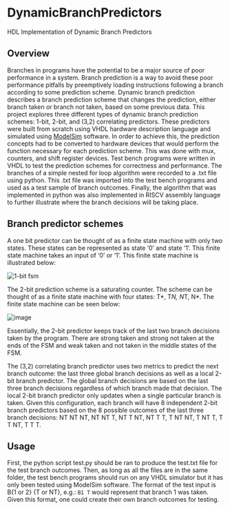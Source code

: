 # DynamicBranchPredictors
HDL Implementation of Dynamic Branch Predictors

## Overview
Branches in programs have the potential to be a major source of poor performance in a system. Branch prediction is a way to avoid these poor performance pitfalls by preemptively loading instructions following a branch according to some prediction scheme. Dynamic branch prediction describes a branch prediction scheme that changes the prediction, either branch taken or branch not taken, based on some previous data. This project explores three different types of dynamic branch prediction schemes: 1-bit, 2-bit, and (3,2) correlating predictors. These predictors were built from scratch using VHDL hardware description language and simulated using [ModelSim](https://eda.sw.siemens.com/en-US/ic/modelsim/) software. In order to achieve this, the prediction concepts had to be converted to hardware devices that would perform the function necessary for each prediction scheme. This was done with mux, counters, and shift register devices. Test bench programs were written in VHDL to test the prediction schemes for correctness and performance. The branches of a simple nested for loop algorithm were recorded to a .txt file using python.  This .txt file was imported into the test bench programs and used as a test sample of branch outcomes.  Finally, the algorithm that was implemented in python was also implemented in RISCV assembly language to further illustrate where the branch decisions will be taking place.  

## Branch predictor schemes
A one bit predictor can be thought of as a finite state machine with only two states. These states
can be represented as state ‘0’ and state ‘1’. This finite state machine takes an input of ‘0’ or ‘1’. This
finite state machine is illustrated below:

![1-bit fsm](https://user-images.githubusercontent.com/46805337/129281481-f95fda8c-747a-4ca1-81bf-5460c5ca0b90.png)


The 2-bit prediction scheme is a saturating counter. The scheme can be thought of as a finite
state machine with four states: T*, T*N, N*T, N*. The finite state machine can be seen below:

![image](https://user-images.githubusercontent.com/46805337/129281287-1e59ff04-92cd-4229-a6dd-1a529d24563f.png)

Essentially, the 2-bit predictor keeps track of the last two branch decisions taken by the program. There
are strong taken and strong not taken at the ends of the FSM and weak taken and not taken in the
middle states of the FSM.

The (3,2) correlating branch predictor uses two metrics to predict the next branch outcome: the
last three global branch decisions as well as a local 2-bit branch predictor. The global branch decisions
are based on the last three branch decisions regardless of which branch made that decision. The local
2-bit branch predictor only updates when a single particular branch is taken. Given this configuration,
each branch will have 8 independent 2-bit branch predictors based on the 8 possible outcomes of the
last three branch decisions: NT NT NT, NT NT T, NT T NT, NT T T, T NT NT, T NT T, T T NT, T T T.

## Usage
First, the python script test.py should be ran to produce the test.txt file for the test branch outcomes.  Then, as long as all the files are in the same folder, the test bench programs should run on any VHDL simulator but it has only been tested using ModelSim software.  The format of the test input is B{1 or 2} {T or NT}, e.g.:
```B1 T```
would represent that branch 1 was taken.  Given this format, one could create their own branch outcomes for testing.  

